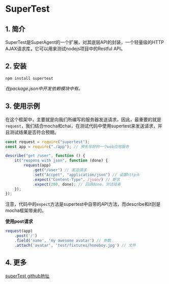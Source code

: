 # SuperTest

## 1. 简介

SuperTest是SuperAgent的一个扩展，对其底层API的封装，一个轻量级的HTTP AJAX请求库，它可以用来测试nodejs项目中的Restful API。

## 2. 安装

```shell
npm install supertest
```

*在package.json中开发依赖模块中有。*

## 3. 使用示例

在这个框架中，主要就是向我们所编写的服务器发送请求，因此，最重要的就是`request`，我们结合mocha和chai，在测试代码中使用supertest来发送请求，并且测试结果是否符合预期。

```javascript
const request = require("supertest");
const app = require("./app"); // 预先写好的一个web应用服务

describe("get /user", function () {
    it("respons with json", function (done) {
        request(app)
            .get("/user") // 发送请求
            .set("Accpet", "application/json") // 设置http头
            .expect("Content-Type", /json/) // 断言
            .expect(200, done); // 回调done，测试结束
    });
});
```

注意，代码中的`expect`方法是supertest中自带的API方法，而describe和it则是mocha框架带来的。


**使用post请求**

```javascript
request(app)
    .post('/')
    .field('name', 'my awesome avatar') // 参数
    .attach('avatar', 'test/fixtures/homeboy.jpg') // 文件
```

## 4. 更多

[superTest github地址](https://github.com/visionmedia/supertest)